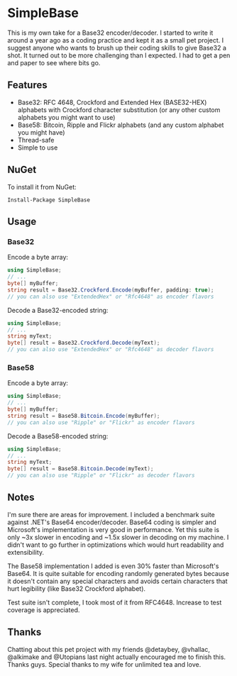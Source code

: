 SimpleBase
==========
This is my own take for a Base32 encoder/decoder. I started to write it around a year ago as 
a coding practice and kept it as a small pet project. I suggest anyone who wants to brush up 
their coding skills to give Base32 a shot. It turned out to be more challenging than I expected. 
I had to get a pen and paper to see where bits go. 

Features
--------
 - Base32: RFC 4648, Crockford and Extended Hex (BASE32-HEX) alphabets with Crockford 
character substitution (or any other custom alphabets you might want to use)
 - Base58: Bitcoin, Ripple and Flickr alphabets (and any custom alphabet you might have)
 - Thread-safe
 - Simple to use

NuGet
------
To install it from NuGet:

  `Install-Package SimpleBase`

Usage
------------

### Base32

Encode a byte array:

```csharp
using SimpleBase;
// ...
byte[] myBuffer;
string result = Base32.Crockford.Encode(myBuffer, padding: true);
// you can also use "ExtendedHex" or "Rfc4648" as encoder flavors
```

Decode a Base32-encoded string:

```csharp
using SimpleBase;
// ...
string myText;
byte[] result = Base32.Crockford.Decode(myText);
// you can also use "ExtendedHex" or "Rfc4648" as decoder flavors
```

### Base58

Encode a byte array:

```csharp
using SimpleBase;
// ...
byte[] myBuffer;
string result = Base58.Bitcoin.Encode(myBuffer);
// you can also use "Ripple" or "Flickr" as encoder flavors
```

Decode a Base58-encoded string:

```csharp
using SimpleBase;
// ...
string myText;
byte[] result = Base58.Bitcoin.Decode(myText);
// you can also use "Ripple" or "Flickr" as decoder flavors
```


Notes
-----
I'm sure there are areas for improvement. I included a benchmark suite against .NET's Base64 encoder/decoder. 
Base64 coding is simpler and Microsoft's implementation is very good in performance. Yet this suite is 
only ~3x slower in encoding and ~1.5x slower in decoding on my machine. I didn't want to go further 
in optimizations which would hurt readability and extensibility.

The Base58 implementation I added is even 30% faster than Microsoft's Base64. It is quite suitable
for encoding randomly generated bytes because it doesn't contain any special characters and avoids
certain characters that hurt legibility (like Base32 Crockford alphabet).

Test suite isn't complete, I took most of it from RFC4648. Increase to test coverage is appreciated.

Thanks
------
Chatting about this pet project with my friends @detaybey, @vhallac, @alkimake and @Utopians last night actually encouraged me to 
finish this. Thanks guys. Special thanks to my wife for unlimited tea and love.
